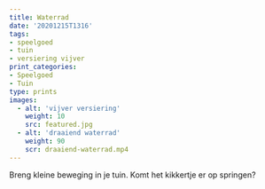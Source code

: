 ```yaml
---
title: Waterrad
date: '20201215T1316'
tags:
- speelgoed
- tuin
- versiering vijver
print_categories:
- Speelgoed
- Tuin
type: prints
images:
  - alt: 'vijver versiering'
    weight: 10
    src: featured.jpg
  - alt: 'draaiend waterrad'
    weight: 90
    scr: draaiend-waterrad.mp4
---
```

Breng kleine beweging in je tuin. Komt het kikkertje er op springen?